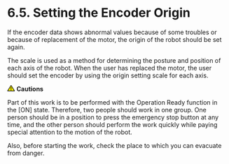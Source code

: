 ﻿# 6.5. Setting the Encoder Origin 

If the encoder data shows abnormal values because of some troubles or because of replacement of the motor, the origin of the robot should be set again.

The scale is used as a method for determining the posture and position of each axis of the robot. When the user has replaced the motor, the user should set the encoder by using the origin setting scale for each axis.


![](../../_assets/작은주의표시.png) <b>Cautions</b> 

Part of this work is to be performed with the Operation Ready function in the [ON] state. Therefore, two people should work in one group. One person should be in a position to press the emergency stop button at any time, and the other person should perform the work quickly while paying special attention to the motion of the robot.

Also, before starting the work, check the place to which you can evacuate from danger.



